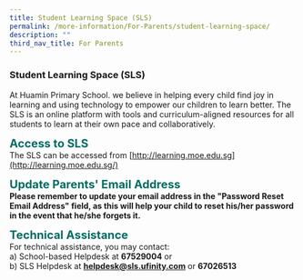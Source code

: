 ```yaml
---
title: Student Learning Space (SLS)
permalink: /more-information/For-Parents/student-learning-space/
description: ""
third_nav_title: For Parents
---
```

### **Student Learning Space (SLS)**

At Huamin Primary School. we believe in helping every child find joy in learning and using technology to empower our children to learn better. The SLS is an online platform with tools and curriculum-aligned resources for all students to learn at their own pace and collaboratively.

<b style="color:#016C62; font-size:20px;">Access to SLS</b><br>
The SLS can be accessed from&nbsp;[http://learning.moe.edu.sg](http://learning.moe.edu.sg/)

<b style="color:#016C62; font-size:20px;">Update Parents' Email Address</b><br>
<b>Please remember to update your email address in the "Password Reset Email Address" field, as this will help your child to reset his/her password in the event that he/she forgets it.</b>

<b style="color:#016C62; font-size:20px;">Technical Assistance</b><br>
For technical assistance, you may contact:  
a) School-based Helpdesk at **67529004**&nbsp;or  
b) SLS Helpdesk at&nbsp;**helpdesk@sls.ufinity.com**&nbsp;or&nbsp;**67026513**